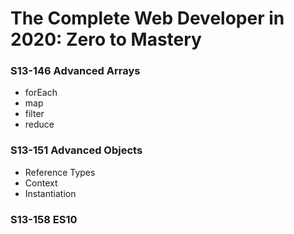 # The Complete Web Developer in 2020: Zero to Mastery

### S13-146 Advanced Arrays
- forEach
- map
- filter
- reduce

### S13-151 Advanced Objects
- Reference Types
- Context
- Instantiation

### S13-158 ES10